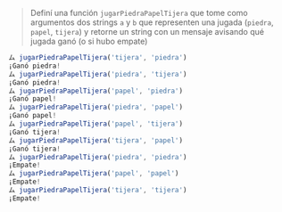 > Definí una función `jugarPiedraPapelTijera` que tome como argumentos dos strings `a` y `b` que representen una jugada (`piedra`, `papel`, `tijera`) y retorne un string con un mensaje avisando qué jugada ganó (o si hubo empate)

> 
```javascript
ム jugarPiedraPapelTijera('tijera', 'piedra')
¡Ganó piedra!
ム jugarPiedraPapelTijera('piedra', 'tijera')
¡Ganó piedra!
ム jugarPiedraPapelTijera('papel', 'piedra')
¡Ganó papel!
ム jugarPiedraPapelTijera('piedra', 'papel')
¡Ganó papel!
ム jugarPiedraPapelTijera('papel', 'tijera') 
¡Ganó tijera!
ム jugarPiedraPapelTijera('tijera', 'papel')
¡Ganó tijera!
ム jugarPiedraPapelTijera('piedra', 'piedra')
¡Empate!
ム jugarPiedraPapelTijera('papel', 'papel')
¡Empate!
ム jugarPiedraPapelTijera('tijera', 'tijera')
¡Empate!
```